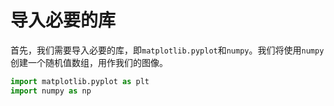 # 导入必要的库

首先，我们需要导入必要的库，即`matplotlib.pyplot`和`numpy`。我们将使用`numpy`创建一个随机值数组，用作我们的图像。

```python
import matplotlib.pyplot as plt
import numpy as np
```
